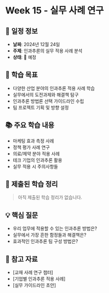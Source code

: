 # Week 15 - 실무 사례 연구

## 📅 일정 정보
- **날짜**: 2024년 12월 24일
- **주제**: 인과추론의 실무 적용 사례 분석
- **상태**: 📅 예정

## 🎯 학습 목표
- 다양한 산업 분야의 인과추론 적용 사례 학습
- 실무에서의 도전과제와 해결책 탐구
- 인과추론 방법론 선택 가이드라인 수립
- 팀 프로젝트 기획 및 방향 설정

## 📚 주요 학습 내용
- 마케팅 효과 측정 사례
- 정책 평가 사례 연구
- 의료/제약 분야 적용 사례
- 테크 기업의 인과추론 활용
- 실무 적용 시 주의사항들

## 📝 제출된 학습 정리
> 아직 제출된 학습 정리가 없습니다.

## 💡 핵심 질문
- 우리 업무에 적용할 수 있는 인과추론 방법은?
- 실무에서 가장 흔한 함정들과 해결책은?
- 효과적인 인과추론 팀 구성 방법은?

## 🔗 참고 자료
- [교재 사례 연구 챕터]
- [기업별 인과추론 적용 사례]
- [실무 가이드라인 초안]